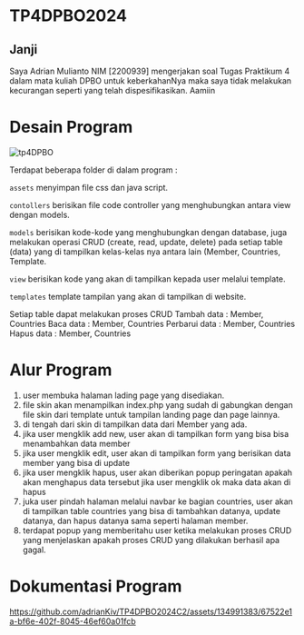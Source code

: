 # TP4DPBO2024
## Janji
Saya Adrian Mulianto NIM [2200939] mengerjakan soal Tugas Praktikum 4 dalam mata kuliah DPBO untuk keberkahanNya maka saya tidak melakukan kecurangan seperti yang telah dispesifikasikan. Aamiin 

# Desain Program
![tp4DPBO](https://github.com/adrianKiv/TP4DPBO2024C2/assets/134991383/5cc29f87-3952-4618-a503-6304f89a5914)

Terdapat beberapa folder di dalam program :

`assets` menyimpan file css dan java script.

`contollers` berisikan file code controller yang menghubungkan antara view dengan models.

`models` berisikan kode-kode yang menghubungkan dengan database, juga melakukan operasi CRUD (create, read, update, delete) pada setiap table (data) yang di tampilkan kelas-kelas nya antara lain (Member, Countries, Template.

`view` berisikan kode yang akan di tampilkan kepada user melalui template.
 
`templates` template tampilan yang akan di tampilkan di website.

Setiap table dapat melakukan proses CRUD 
Tambah data : Member, Countries
Baca data :  Member, Countries
Perbarui data :  Member, Countries
Hapus data :  Member, Countries

# Alur Program
1. user membuka halaman lading page yang disediakan.
2. file skin akan menampilkan index.php yang sudah di gabungkan dengan file skin dari template untuk tampilan landing page dan page lainnya.
3. di tengah dari skin di tampilkan data dari Member yang ada.
4. jika user mengklik add new, user akan di tampilkan form yang bisa bisa menambahkan data member
5. jika user mengklik edit, user akan di tampilkan form yang berisikan data member yang bisa di update
6. jika user mengklik hapus, user akan diberikan popup peringatan apakah akan menghapus data tersebut jika user mengklik ok maka data akan di hapus
7. juka user pindah halaman melalui navbar ke bagian countries, user akan di tampilkan table countries yang bisa di tambahkan datanya, update datanya, dan hapus datanya sama seperti halaman member.
8. terdapat popup yang memberitahu user ketika melakukan proses CRUD yang menjelaskan apakah proses CRUD yang dilakukan berhasil apa gagal.

# Dokumentasi Program
https://github.com/adrianKiv/TP4DPBO2024C2/assets/134991383/67522e1a-bf6e-402f-8045-46ef60a01fcb


